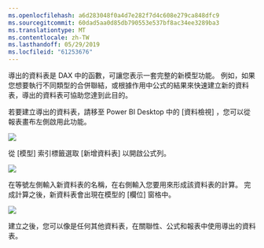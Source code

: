 ```yaml
---
ms.openlocfilehash: a6d283048f0a4d7e282f7d4c608e279ca848dfc9
ms.sourcegitcommit: 60dad5aa0d85db790553e537bf8ac34ee3289ba3
ms.translationtype: MT
ms.contentlocale: zh-TW
ms.lasthandoff: 05/29/2019
ms.locfileid: "61253676"
---
```

導出的資料表是 DAX 中的函數，可讓您表示一套完整的新模型功能。 例如，如果您想要執行不同類型的合併聯結，或根據作用中公式的結果來快速建立新的資料表，導出的資料表可協助您達到此目的。

若要建立導出的資料表，請移至 Power BI Desktop 中的 [資料檢視]  ，您可以從報表畫布左側啟用此功能。

![](media/2-6-create-calculated-tables/2-6_1.png)

從 [模型] 索引標籤選取 [新增資料表]  以開啟公式列。

![](media/2-6-create-calculated-tables/2-6_1b.png)

在等號左側輸入新資料表的名稱，在右側輸入您要用來形成該資料表的計算。 完成計算之後，新資料表會出現在模型的 [欄位] 窗格中。

![](media/2-6-create-calculated-tables/2-6_2.png)

建立之後，您可以像是任何其他資料表，在關聯性、公式和報表中使用導出的資料表。

